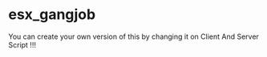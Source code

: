 # esx_gangjob
You can create your own version of this by changing it on Client And Server Script !!!
